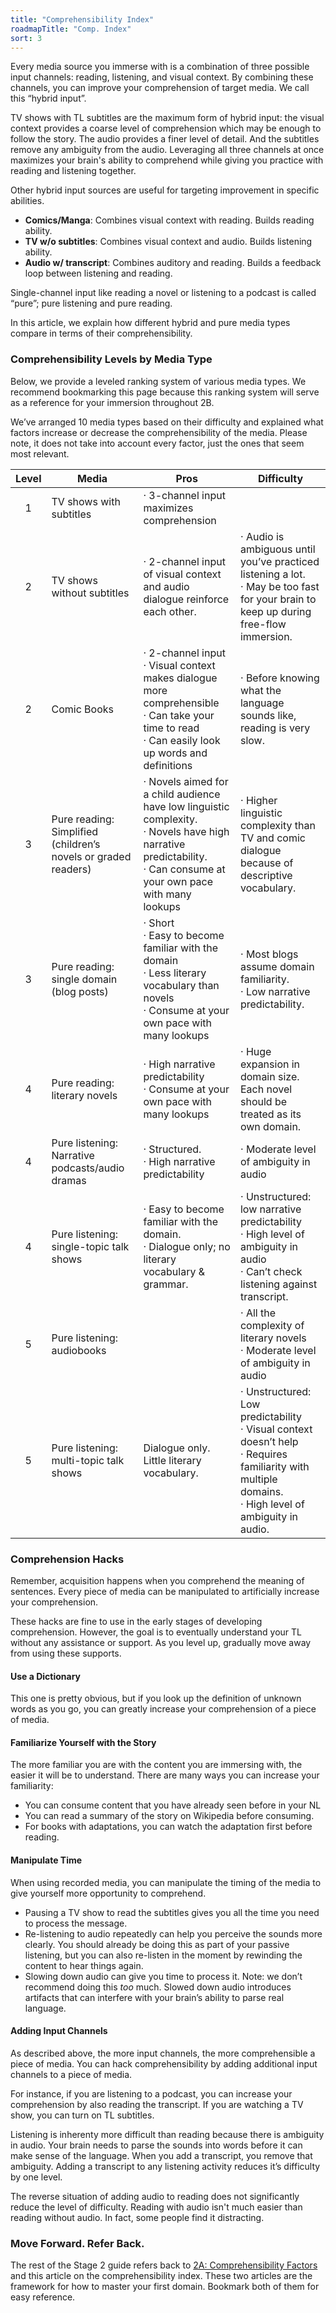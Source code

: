 ```yaml
---
title: "Comprehensibility Index"
roadmapTitle: "Comp. Index"
sort: 3
---
```


Every media source you immerse with is a combination of three possible input channels: reading, listening, and visual context. By combining these channels, you can improve your comprehension of target media. We call this “hybrid input”.

TV shows with TL subtitles are the maximum form of hybrid input: the visual context provides a coarse level of comprehension which may be enough to follow the story. The audio provides a finer level of detail. And the subtitles remove any ambiguity from the audio. Leveraging all three channels at once maximizes your brain's ability to comprehend while giving you practice with reading and listening together.

Other hybrid input sources are useful for targeting improvement in specific abilities.

- **Comics/Manga**: Combines visual context with reading. Builds reading ability.
- **TV w/o subtitles**: Combines visual context and audio. Builds listening ability.
- **Audio w/ transcript**: Combines auditory and reading. Builds a feedback loop between listening and reading.

Single-channel input like reading a novel or listening to a podcast is called “pure”; pure listening and pure reading.

In this article, we explain how different hybrid and pure media types compare in terms of their comprehensibility.

### Comprehensibility Levels by Media Type

Below, we provide a leveled ranking system of various media types. We recommend bookmarking this page because this ranking system will serve as a reference for your immersion throughout 2B.

We’ve arranged 10 media types based on their difficulty and explained what factors increase or decrease the comprehensibility of the media. Please note, it does not take into account every factor, just the ones that seem most relevant.

| Level | Media                                                          | Pros                                                                                                                                                                                                       | Difficulty                                                                                                                                                                                                   |
|:-----:| -------------------------------------------------------------- | ---------------------------------------------------------------------------------------------------------------------------------------------------------------------------------------------------------- | ------------------------------------------------------------------------------------------------------------------------------------------------------------------------------------------------------------ |
|   1   | TV shows with subtitles                                        | &middot; 3-channel input maximizes comprehension                                                                                                                                                           |                                                                                                                                                                                                              |
|   2   | TV shows without subtitles                                     | &middot; 2-channel input of visual context and audio dialogue reinforce each other.                                                                                                                        | &middot; Audio is ambiguous until you’ve practiced listening a lot.<br/>&middot; May be too fast for your brain to keep up during free-flow immersion.                                                 |
|   2   | Comic Books                                                    | &middot; 2-channel input<br/>&middot; Visual context makes dialogue more comprehensible<br/>&middot; Can take your time to read<br/>&middot; Can easily look up words and definitions    | &middot; Before knowing what the language sounds like, reading is very slow.                                                                                                                                 |
|   3   | Pure reading: Simplified (children’s novels or graded readers) | &middot; Novels aimed for a child audience have low linguistic complexity.<br/>&middot; Novels have high narrative predictability.<br/>&middot; Can consume at your own pace with many lookups | &middot; Higher linguistic complexity than TV and comic dialogue because of descriptive vocabulary.                                                                                                          |
|   3   | Pure reading: single domain (blog posts)                       | &middot; Short<br/>&middot; Easy to become familiar with the domain<br/>&middot; Less literary vocabulary than novels<br/>&middot; Consume at your own pace with many lookups            | &middot; Most blogs assume domain familiarity.<br/>&middot; Low narrative predictability.                                                                                                              |
|   4   | Pure reading: literary novels                                  | &middot; High narrative predictability<br/>&middot; Consume at your own pace with many lookups                                                                                                       | &middot; Huge expansion in domain size. Each novel should be treated as its own domain.                                                                                                                      |
|   4   | Pure listening: Narrative podcasts/audio dramas                | &middot; Structured.<br/>&middot; High narrative predictability                                                                                                                                      | &middot; Moderate level of ambiguity in audio                                                                                                                                                                |
|   4   | Pure listening: single-topic talk shows                        | &middot; Easy to become familiar with the domain.<br/>&middot; Dialogue only; no literary vocabulary & grammar.                                                                                      | &middot; Unstructured: low narrative predictability<br/>&middot; High level of ambiguity in audio<br/>&middot; Can’t check listening against transcript.<br/>                              |
|   5   | Pure listening: audiobooks                                     |                                                                                                                                                                                                            | &middot; All the complexity of literary novels<br/>&middot; Moderate level of ambiguity in audio                                                                                                       |
|   5   | Pure listening: multi-topic talk shows                         | Dialogue only. Little literary vocabulary.                                                                                                                                                                 | &middot; Unstructured: Low predictability<br/>&middot; Visual context doesn’t help<br/>&middot; Requires familiarity with multiple domains.<br/>&middot; High level of ambiguity in audio. |

### Comprehension Hacks

Remember, acquisition happens when you comprehend the meaning of sentences. Every piece of media can be manipulated to artificially increase your comprehension.

These hacks are fine to use in the early stages of developing comprehension. However, the goal is to eventually understand your TL without any assistance or support. As you level up, gradually move away from using these supports.

#### Use a Dictionary

This one is pretty obvious, but if you look up the definition of unknown words as you go, you can greatly increase your comprehension of a piece of media.

#### Familiarize Yourself with the Story

The more familiar you are with the content you are immersing with, the easier it will be to understand. There are many ways you can increase your familiarity:

*   You can consume content that you have already seen before in your NL
*   You can read a summary of the story on Wikipedia before consuming.
*   For books with adaptations, you can watch the adaptation first before reading.

#### Manipulate Time

When using recorded media, you can manipulate the timing of the media to give yourself more opportunity to comprehend.

*   Pausing a TV show to read the subtitles gives you all the time you need to process the message.
*   Re-listening to audio repeatedly can help you perceive the sounds more clearly. You should already be doing this as part of your passive listening, but you can also re-listen in the moment by rewinding the content to hear things again.
*   Slowing down audio can give you time to process it. Note: we don’t recommend doing this _too_ much. Slowed down audio introduces artifacts that can interfere with your brain’s ability to parse real language.

#### Adding Input Channels

As described above, the more input channels, the more comprehensible a piece of media. You can hack comprehensibility by adding additional input channels to a piece of media.

For instance, if you are listening to a podcast, you can increase your comprehension by also reading the transcript. If you are watching a TV show, you can turn on TL subtitles.

Listening is inherenty more difficult than reading because there is ambiguity in audio. Your brain needs to parse the sounds into words before it can make sense of the language. When you add a transcript, you remove that ambiguity. Adding a transcript to any listening activity reduces it’s difficulty by one level.

The reverse situation of adding audio to reading does not significantly reduce the level of difficulty. Reading with audio isn't much easier than reading without audio. In fact, some people find it distracting.

### Move Forward. Refer Back.

The rest of the Stage 2 guide refers back to [2A: Comprehensibility Factors][stage-2a-comprehensibility-factors] and this article on the comprehensibility index. These two articles are the framework for how to master your first domain. Bookmark both of them for easy reference.

[stage-2a-comprehensibility-factors]: /roadmap/stage-2/a/comprehensibility-factors
